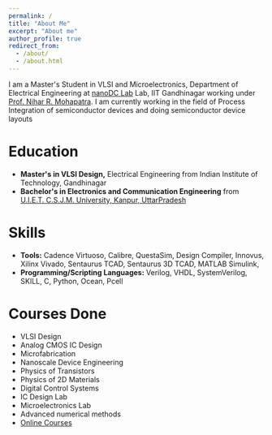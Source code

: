 ```yaml
---
permalink: /
title: "About Me"
excerpt: "About me"
author_profile: true
redirect_from: 
  - /about/
  - /about.html
---
```


I am a Master's Student in VLSI and Microelectronics, Department of Electrical Engineering at <a href='http://sites.iitgn.ac.in/labs/nanodc/index.php'> nanoDC Lab</a> Lab, IIT Gandhinagar working under <a href='https://iitgn.ac.in/faculty/ee/fac-nihar'>Prof. Nihar R. Mohapatra</a>. I am currently working in the field of Process Integration of semiconductor devices and doing semiconductor device layouts

Education
======
* **Master's in VLSI Design,** Electrical Engineering from Indian Institute of Technology, Gandhinagar
* **Bachelor's in Electronics and Communication Engineering** from <a href='http://www.uietkanpur.com/'> U.I.E.T. C.S.J.M. University, Kanpur, UttarPradesh</a>

Skills
======
* **Tools:** Cadence Virtuoso, Calibre, QuestaSim, Design Compiler, Innovus, Xilinx Vivado, Sentaurus TCAD, Sentaurus 3D TCAD, MATLAB Simulink, 
* **Programming/Scripting Languages:** Verilog, VHDL, SystemVerilog, SKILL, C, Python, Ocean, Pcell

Courses Done
======
* VLSI Design
* Analog CMOS IC Design
* Microfabrication
* Nanoscale Device Engineering
* Physics of Transistors
* Physics of 2D Materials
* Digital Control Systems
* IC Design Lab
* Microelectronics Lab
* Advanced numerical methods
* <a href= 'https://nanohub.org/members/287190/courses'> Online Courses </a> 
